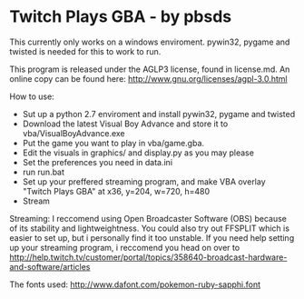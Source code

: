 Twitch Plays GBA - by pbsds
======

This currently only works on a windows enviroment.
pywin32, pygame and twisted is needed for this to work to run.

This program is released under the AGLP3 license, found in license.md.
An online copy can be found here: http://www.gnu.org/licenses/agpl-3.0.html

How to use:
- Sut up a python 2.7 enviroment and install pywin32, pygame and twisted
- Download the latest Visual Boy Advance and store it to vba/VisualBoyAdvance.exe
- Put the game you want to play in vba/game.gba.
- Edit the visuals in graphics/ and display.py as you may please
- Set the preferences you need in data.ini
- run run.bat
- Set up your preffered streaming program, and make VBA overlay "Twitch Plays GBA" at x36, y=204, w=720, h=480
- Stream

Streaming:
I reccomend using Open Broadcaster Software (OBS) because of its stability and lightweightness.
You could also try out FFSPLIT which is easier to set up, but i personally find it too unstable.
If you need help setting up your streaming program, i reccomend you head on over to http://help.twitch.tv/customer/portal/topics/358640-broadcast-hardware-and-software/articles

The fonts used: http://www.dafont.com/pokemon-ruby-sapphi.font